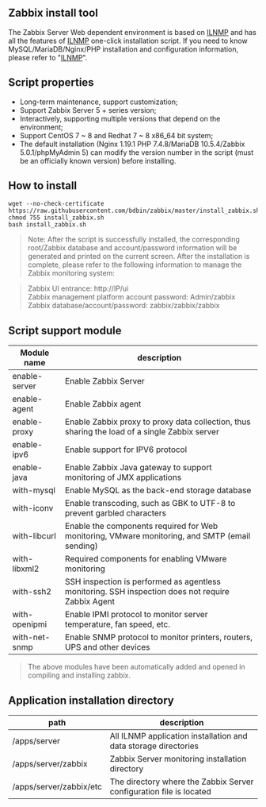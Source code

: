 ## Zabbix install tool

The Zabbix Server Web dependent environment is based on [ILNMP](https://github.com/bdbin/lnmp "ILNMP") and has all the features of [ILNMP](https://github.com/bdbin/lnmp "ILNMP") one-click installation script. If you need to know MySQL/MariaDB/Nginx/PHP installation and configuration information, please refer to "[ILNMP](https://github.com/bdbin/lnmp "ILNMP")".

## Script properties

- Long-term maintenance, support customization;
- Support Zabbix Server 5 + series version;
- Interactively, supporting multiple versions that depend on the environment;
- Support CentOS 7 ~ 8 and Redhat 7 ~ 8 x86_64 bit system;
- The default installation (Nginx 1.19.1 PHP 7.4.8/MariaDB 10.5.4/Zabbix 5.0.1/phpMyAdmin 5) can modify the version number in the script (must be an officially known version) before installing.

## How to install

```
wget --no-check-certificate https://raw.githubusercontent.com/bdbin/zabbix/master/install_zabbix.sh
chmod 755 install_zabbix.sh
bash install_zabbix.sh
```
> Note: After the script is successfully installed, the corresponding root/Zabbix database and account/password information will be generated and printed on the current screen. After the installation is complete, please refer to the following information to manage the Zabbix monitoring system:

> Zabbix UI entrance: http://IP/ui<br/>
Zabbix management platform account password: Admin/zabbix<br/>
Zabbix database/account/password: zabbix/zabbix/zabbix

## Script support module


|  Module name | description  |
| ------------ | ------------ |
| enable-server  | Enable Zabbix Server  |
| enable-agent |  Enable Zabbix agent |
| enable-proxy  |  Enable Zabbix proxy to proxy data collection, thus sharing the load of a single Zabbix server |
| enable-ipv6  | Enable support for IPV6 protocol  |
| enable-java  | Enable Zabbix Java gateway to support monitoring of JMX applications  |
| with-mysql  | Enable MySQL as the back-end storage database  |
| with-iconv |  Enable transcoding, such as GBK to UTF-8 to prevent garbled characters |
| with-libcurl  | Enable the components required for Web monitoring, VMware monitoring, and SMTP (email sending)  |
| with-libxml2 | Required components for enabling VMware monitoring  |
| with-ssh2| SSH inspection is performed as agentless monitoring. SSH inspection does not require Zabbix Agent  |
| with-openipmi  | Enable IPMI protocol to monitor server temperature, fan speed, etc.  |
| with-net-snmp  |  Enable SNMP protocol to monitor printers, routers, UPS and other devices |

> The above modules have been automatically added and opened in compiling and installing zabbix.

## Application installation directory
|path   |description   |
| ------------ | ------------ |
|/apps/server   |All ILNMP application installation and data storage directories   |
|/apps/server/zabbix   |Zabbix Server monitoring installation directory   |
|/apps/server/zabbix/etc   |The directory where the Zabbix Server configuration file is located   |
